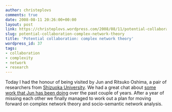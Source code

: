 ```yaml
---
author: christeplovs
comments: true
date: 2008-08-11 20:26:00+00:00
layout: post
link: https://christeplovs.wordpress.com/2008/08/11/potential-collaboration-complex-network-theory/
slug: potential-collaboration-complex-network-theory
title: 'Potential collaboration: complex network theory'
wordpress_id: 37
tags:
- collaboration
- complexity
- network
- research
---
```


Today I had the honour of being visited by Jun and Ritsuko Oshima, a pair of researchers from [Shizuoka University](http://www.shizuoka.ac.jp/index.html).  We had a great chat about [some work that Jun has been doing](http://ikit.org/SummerInstitute2007/SI2007_papers/08_Oshima.pdf) over the past couple of years.  After a year of missing each other we finally managed to work out a plan for moving forward on complex network theory and socio-semantic network analysis.
